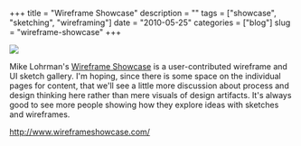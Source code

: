 +++
title = "Wireframe Showcase"
description = ""
tags = ["showcase", "sketching", "wireframing"]
date = "2010-05-25"
categories = ["blog"]
slug = "wireframe-showcase"
+++



  <div class="notebook-screenshot"><a href="http://www.wireframeshowcase.com/"><img src="http://media.konigi.com/bluga/wt4bfbd1c293c5c_large.jpg"/></a></div><p>Mike Lohrman's <a href="http://www.wireframeshowcase.com/">Wireframe Showcase</a> is a user-contributed wireframe and UI sketch gallery. I'm hoping, since there is some space on the individual pages for content, that we'll see a little more discussion about process and design thinking here rather than mere visuals of design artifacts. It's always good to see more people showing how they explore ideas with sketches and wireframes.</p>

    
  <a href="http://www.wireframeshowcase.com/">http://www.wireframeshowcase.com/</a>
